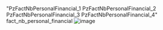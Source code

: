"PzFactNbPersonalFinancial_1
PzFactNbPersonalFinancial_2
PzFactNbPersonalFinancial_3
PzFactNbPersonalFinancial_4"	fact_nb_personal_financial
![image](https://github.com/user-attachments/assets/6a98616d-69e1-4135-ae91-b93b104d6bed)
